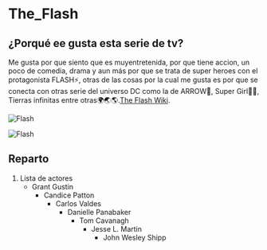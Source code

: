 # The_Flash
## ¿Porqué ee gusta esta serie de tv?
Me gusta por que siento que es muyentretenida, por que tiene accion, un poco de comedia, drama y aun más por que se trata de super heroes con el protagonista FLASH:zap:, otras de las cosas por la cual me gusta es por que se conecta con otras serie del universo DC como la de ARROW:bow_and_arrow:, Super Girl:superhero_woman:, Tierras infinitas entre otras:earth_africa::earth_asia::earth_americas:.[The Flash Wiki](https://arrow.fandom.com/es/wiki/The_Flash). 

![Flash](https://www.google.com/url?sa=i&url=https%3A%2F%2Farrow.fandom.com%2Fes%2Fwiki%2FThe_Flash&psig=AOvVaw1ZcDEiQgdcWJkY8qBKts3R&ust=1676474219549000&source=images&cd=vfe&ved=0CBAQjRxqFwoTCODQnKanlf0CFQAAAAAdAAAAABAE)

![Flash](https://pics.filmaffinity.com/The_Flash_Serie_de_TV-272521401-large.jpg)

## Reparto
1. Lista de actores
   - Grant Gustin
     - Candice Patton
       - Carlos Valdes
         - Danielle Panabaker
            - Tom Cavanagh
              - Jesse L. Martin
                 - John Wesley Shipp



